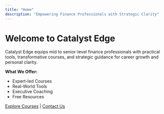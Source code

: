 ```yaml
---
title: "Home"
description: "Empowering Finance Professionals with Strategic Clarity"
---
```


# Welcome to Catalyst Edge

Catalyst Edge equips mid to senior-level finance professionals with practical tools, transformative courses, and strategic guidance for career growth and personal clarity.

**What We Offer:**
- Expert-led Courses
- Real-World Tools
- Executive Coaching
- Free Resources

[Explore Courses](/courses/) | [Contact Us](/contact/)
